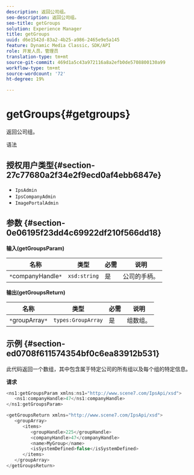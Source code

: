 ```yaml
---
description: 返回公司组。
seo-description: 返回公司组。
seo-title: getGroups
solution: Experience Manager
title: getGroups
uuid: d6e1542d-83a2-4b25-a986-2465e9e5a145
feature: Dynamic Media Classic，SDK/API
role: 开发人员，管理员
translation-type: tm+mt
source-git-commit: 469d1a5c43a972116a8a2efb0de5708800130a99
workflow-type: tm+mt
source-wordcount: '72'
ht-degree: 19%

---
```



# getGroups{#getgroups}

返回公司组。

语法

## 授权用户类型{#section-27c77680a2f34e2f9ecd0af4ebb6847e}

* `IpsAdmin`
* `IpsCompanyAdmin`
* `ImagePortalAdmin`

## 参数 {#section-0e06195f23dd4c69922df210f566dd18}

**输入(getGroupsParam)**

| 名称 | 类型 | 必需 | 说明 |
|---|---|---|---|
| `*`companyHandle`*` | `xsd:string` | 是 | 公司的手柄。 |

**输出(getGroupsReturn)**

| 名称 | 类型 | 必需 | 说明 |
|---|---|---|---|
| `*`groupArray`*` | `types:GroupArray` | 是 | 组数组。 |

## 示例 {#section-ed0708f611574354bf0c6ea83912b531}

此代码返回一个数组，其中包含属于特定公司的所有组以及每个组的特定信息。

**请求**

```java
<ns1:getGroupsParam xmlns:ns1="http://www.scene7.com/IpsApi/xsd">
   <ns1:companyHandle>47</ns1:companyHandle>
</ns1:getGroupsParam>
```

```java
<getGroupsReturn xmlns="http://www.scene7.com/IpsApi/xsd">
   <groupArray>
      <items>
         <groupHandle>225</groupHandle>
         <companyHandle>47</companyHandle>
         <name>MyGroup</name>
         <isSystemDefined>false</isSystemDefined>
      </items>
   </groupArray>
</getGroupsReturn>
```

